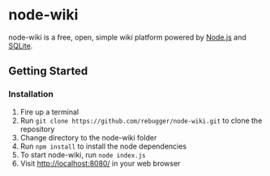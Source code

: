 # node-wiki

node-wiki is a free, open, simple wiki platform powered by [Node.js](http://nodejs.org) and [SQLite](http://sqlite.org).

## Getting Started

### Installation

1.  Fire up a terminal
1.  Run `git clone https://github.com/rebugger/node-wiki.git` to clone the repository
2.  Change directory to the node-wiki folder
3.  Run `npm install` to install the node dependencies
4.  To start node-wiki, run `node index.js`
5.  Visit [http://localhost:8080/](http://localhost:8080/) in your web browser
